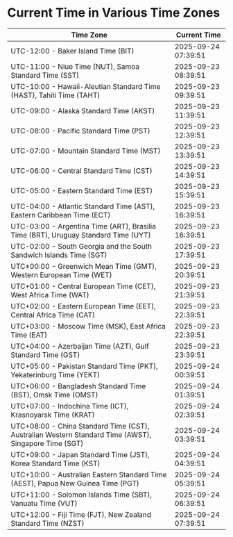 # Current Time in Various Time Zones

| Time Zone | Current Time |
|-----------|--------------|
| UTC-12:00 - Baker Island Time (BIT) | 2025-09-24 07:39:51 |
| UTC-11:00 - Niue Time (NUT), Samoa Standard Time (SST) | 2025-09-23 08:39:51 |
| UTC-10:00 - Hawaii-Aleutian Standard Time (HAST), Tahiti Time (TAHT) | 2025-09-23 09:39:51 |
| UTC-09:00 - Alaska Standard Time (AKST) | 2025-09-23 11:39:51 |
| UTC-08:00 - Pacific Standard Time (PST) | 2025-09-23 12:39:51 |
| UTC-07:00 - Mountain Standard Time (MST) | 2025-09-23 13:39:51 |
| UTC-06:00 - Central Standard Time (CST) | 2025-09-23 14:39:51 |
| UTC-05:00 - Eastern Standard Time (EST) | 2025-09-23 15:39:51 |
| UTC-04:00 - Atlantic Standard Time (AST), Eastern Caribbean Time (ECT) | 2025-09-23 16:39:51 |
| UTC-03:00 - Argentina Time (ART), Brasília Time (BRT), Uruguay Standard Time (UYT) | 2025-09-23 16:39:51 |
| UTC-02:00 - South Georgia and the South Sandwich Islands Time (SGT) | 2025-09-23 17:39:51 |
| UTC±00:00 - Greenwich Mean Time (GMT), Western European Time (WET) | 2025-09-23 20:39:51 |
| UTC+01:00 - Central European Time (CET), West Africa Time (WAT) | 2025-09-23 21:39:51 |
| UTC+02:00 - Eastern European Time (EET), Central Africa Time (CAT) | 2025-09-23 22:39:51 |
| UTC+03:00 - Moscow Time (MSK), East Africa Time (EAT) | 2025-09-23 22:39:51 |
| UTC+04:00 - Azerbaijan Time (AZT), Gulf Standard Time (GST) | 2025-09-23 23:39:51 |
| UTC+05:00 - Pakistan Standard Time (PKT), Yekaterinburg Time (YEKT) | 2025-09-24 00:39:51 |
| UTC+06:00 - Bangladesh Standard Time (BST), Omsk Time (OMST) | 2025-09-24 01:39:51 |
| UTC+07:00 - Indochina Time (ICT), Krasnoyarsk Time (KRAT) | 2025-09-24 02:39:51 |
| UTC+08:00 - China Standard Time (CST), Australian Western Standard Time (AWST), Singapore Time (SGT) | 2025-09-24 03:39:51 |
| UTC+09:00 - Japan Standard Time (JST), Korea Standard Time (KST) | 2025-09-24 04:39:51 |
| UTC+10:00 - Australian Eastern Standard Time (AEST), Papua New Guinea Time (PGT) | 2025-09-24 05:39:51 |
| UTC+11:00 - Solomon Islands Time (SBT), Vanuatu Time (VUT) | 2025-09-24 06:39:51 |
| UTC+12:00 - Fiji Time (FJT), New Zealand Standard Time (NZST) | 2025-09-24 07:39:51 |
